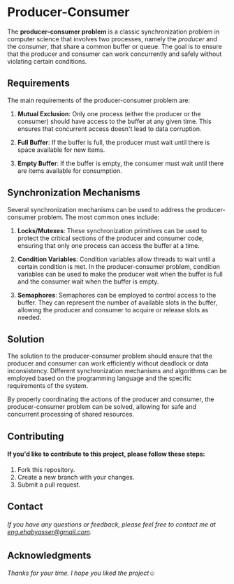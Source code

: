 # Producer-Consumer

The **producer-consumer problem** is a classic synchronization problem in computer science that involves two processes, namely the *producer* and the *consumer*, that share a common buffer or queue. The goal is to ensure that the producer and consumer can work concurrently and safely without violating certain conditions.

## Requirements

The main requirements of the producer-consumer problem are:

1. **Mutual Exclusion**: Only one process (either the producer or the consumer) should have access to the buffer at any given time. This ensures that concurrent access doesn't lead to data corruption.

2. **Full Buffer**: If the buffer is full, the producer must wait until there is space available for new items.

3. **Empty Buffer**: If the buffer is empty, the consumer must wait until there are items available for consumption.

## Synchronization Mechanisms

Several synchronization mechanisms can be used to address the producer-consumer problem. The most common ones include:

1. **Locks/Mutexes**: These synchronization primitives can be used to protect the critical sections of the producer and consumer code, ensuring that only one process can access the buffer at a time.

2. **Condition Variables**: Condition variables allow threads to wait until a certain condition is met. In the producer-consumer problem, condition variables can be used to make the producer wait when the buffer is full and the consumer wait when the buffer is empty.

3. **Semaphores**: Semaphores can be employed to control access to the buffer. They can represent the number of available slots in the buffer, allowing the producer and consumer to acquire or release slots as needed.

## Solution

The solution to the producer-consumer problem should ensure that the producer and consumer can work efficiently without deadlock or data inconsistency. Different synchronization mechanisms and algorithms can be employed based on the programming language and the specific requirements of the system.

By properly coordinating the actions of the producer and consumer, the producer-consumer problem can be solved, allowing for safe and concurrent processing of shared resources.


## Contributing
#### If you'd like to contribute to this project, please follow these steps:

1. Fork this repository.
2. Create a new branch with your changes.
3. Submit a pull request.


## Contact

###### If you have any questions or feedback, please feel free to contact me at eng.ehabyasser@gmail.com.


## Acknowledgments

###### Thanks for your time. I hope you liked the project:relaxed:
